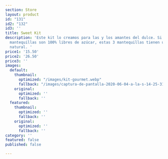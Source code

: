 ```yaml
---
section: Store
layout: product
id: "131"
id2: "132"
id3: ''
title: Sweet Kit
description: 'Este kit lo creamos para las y los amantes del dulce. Si bien nuestras
  mantequillas son 100% libres de azúcar, estas 3 mantequillas tienen un sabor dulce
  natural. '
price1: '15.50'
price2: '26.50'
price3: ''
images:
  default:
    thumbnail:
      optimized: "/images/kit-gourmet.webp"
      fallback: "/images/captura-de-pantalla-2020-06-04-a-la-s-14-25-31.png"
    original:
      optimized: ''
      fallback: ''
  featured:
    thumbnail:
      optimized: ''
      fallback: ''
    original:
      optimized: ''
      fallback: ''
category: ''
featured: false
published: false

---
```


